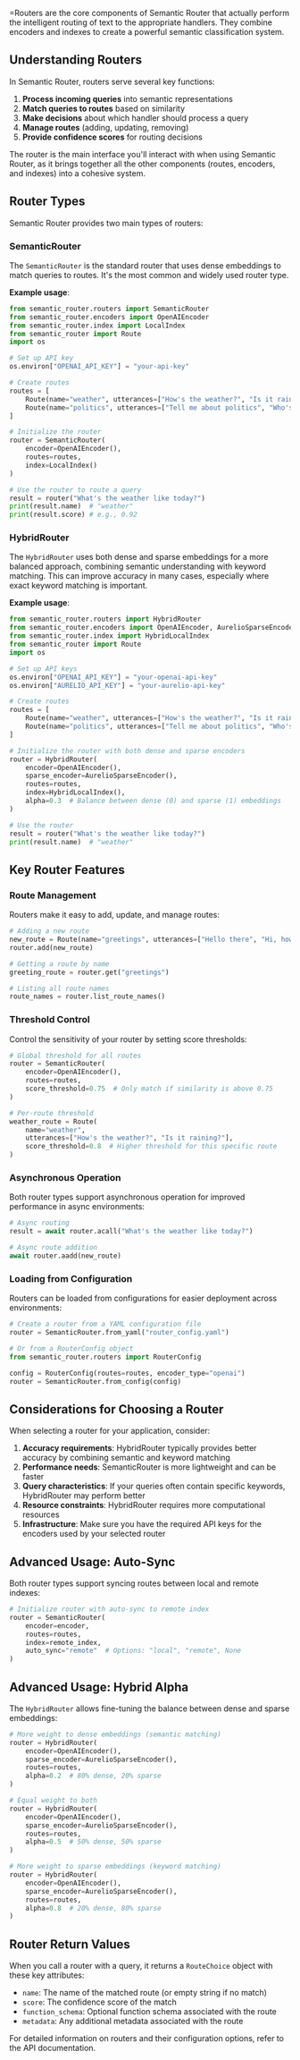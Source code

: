 =Routers are the core components of Semantic Router that actually perform the intelligent routing of text to the appropriate handlers. They combine encoders and indexes to create a powerful semantic classification system.

## Understanding Routers

In Semantic Router, routers serve several key functions:

1. **Process incoming queries** into semantic representations
2. **Match queries to routes** based on similarity
3. **Make decisions** about which handler should process a query
4. **Manage routes** (adding, updating, removing)
5. **Provide confidence scores** for routing decisions

The router is the main interface you'll interact with when using Semantic Router, as it brings together all the other components (routes, encoders, and indexes) into a cohesive system.

## Router Types

Semantic Router provides two main types of routers:

### SemanticRouter

The `SemanticRouter` is the standard router that uses dense embeddings to match queries to routes. It's the most common and widely used router type.

**Example usage**:

```python
from semantic_router.routers import SemanticRouter
from semantic_router.encoders import OpenAIEncoder
from semantic_router.index import LocalIndex
from semantic_router import Route
import os

# Set up API key
os.environ["OPENAI_API_KEY"] = "your-api-key"

# Create routes
routes = [
    Route(name="weather", utterances=["How's the weather?", "Is it raining?"]),
    Route(name="politics", utterances=["Tell me about politics", "Who's the president?"])
]

# Initialize the router
router = SemanticRouter(
    encoder=OpenAIEncoder(),
    routes=routes,
    index=LocalIndex()
)

# Use the router to route a query
result = router("What's the weather like today?")
print(result.name)  # "weather"
print(result.score) # e.g., 0.92
```

### HybridRouter

The `HybridRouter` uses both dense and sparse embeddings for a more balanced approach, combining semantic understanding with keyword matching. This can improve accuracy in many cases, especially where exact keyword matching is important.

**Example usage**:

```python
from semantic_router.routers import HybridRouter
from semantic_router.encoders import OpenAIEncoder, AurelioSparseEncoder
from semantic_router.index import HybridLocalIndex
from semantic_router import Route
import os

# Set up API keys
os.environ["OPENAI_API_KEY"] = "your-openai-api-key"
os.environ["AURELIO_API_KEY"] = "your-aurelio-api-key"

# Create routes
routes = [
    Route(name="weather", utterances=["How's the weather?", "Is it raining?"]),
    Route(name="politics", utterances=["Tell me about politics", "Who's the president?"])
]

# Initialize the router with both dense and sparse encoders
router = HybridRouter(
    encoder=OpenAIEncoder(),
    sparse_encoder=AurelioSparseEncoder(),
    routes=routes,
    index=HybridLocalIndex(),
    alpha=0.3  # Balance between dense (0) and sparse (1) embeddings
)

# Use the router 
result = router("What's the weather like today?")
print(result.name)  # "weather"
```

## Key Router Features

### Route Management

Routers make it easy to add, update, and manage routes:

```python
# Adding a new route
new_route = Route(name="greetings", utterances=["Hello there", "Hi, how are you?"])
router.add(new_route)

# Getting a route by name
greeting_route = router.get("greetings")

# Listing all route names
route_names = router.list_route_names()
```

### Threshold Control

Control the sensitivity of your router by setting score thresholds:

```python
# Global threshold for all routes
router = SemanticRouter(
    encoder=OpenAIEncoder(),
    routes=routes,
    score_threshold=0.75  # Only match if similarity is above 0.75
)

# Per-route threshold
weather_route = Route(
    name="weather", 
    utterances=["How's the weather?", "Is it raining?"],
    score_threshold=0.8  # Higher threshold for this specific route
)
```

### Asynchronous Operation

Both router types support asynchronous operation for improved performance in async environments:

```python
# Async routing
result = await router.acall("What's the weather like today?")

# Async route addition
await router.aadd(new_route)
```

### Loading from Configuration

Routers can be loaded from configurations for easier deployment across environments:

```python
# Create a router from a YAML configuration file
router = SemanticRouter.from_yaml("router_config.yaml")

# Or from a RouterConfig object
from semantic_router.routers import RouterConfig

config = RouterConfig(routes=routes, encoder_type="openai")
router = SemanticRouter.from_config(config)
```

## Considerations for Choosing a Router

When selecting a router for your application, consider:

1. **Accuracy requirements**: HybridRouter typically provides better accuracy by combining semantic and keyword matching
2. **Performance needs**: SemanticRouter is more lightweight and can be faster
3. **Query characteristics**: If your queries often contain specific keywords, HybridRouter may perform better
4. **Resource constraints**: HybridRouter requires more computational resources
5. **Infrastructure**: Make sure you have the required API keys for the encoders used by your selected router

## Advanced Usage: Auto-Sync

Both router types support syncing routes between local and remote indexes:

```python
# Initialize router with auto-sync to remote index
router = SemanticRouter(
    encoder=encoder,
    routes=routes,
    index=remote_index,
    auto_sync="remote"  # Options: "local", "remote", None
)
```

## Advanced Usage: Hybrid Alpha

The `HybridRouter` allows fine-tuning the balance between dense and sparse embeddings:

```python
# More weight to dense embeddings (semantic matching)
router = HybridRouter(
    encoder=OpenAIEncoder(),
    sparse_encoder=AurelioSparseEncoder(),
    routes=routes,
    alpha=0.2  # 80% dense, 20% sparse
)

# Equal weight to both
router = HybridRouter(
    encoder=OpenAIEncoder(),
    sparse_encoder=AurelioSparseEncoder(),
    routes=routes,
    alpha=0.5  # 50% dense, 50% sparse
)

# More weight to sparse embeddings (keyword matching)
router = HybridRouter(
    encoder=OpenAIEncoder(),
    sparse_encoder=AurelioSparseEncoder(),
    routes=routes,
    alpha=0.8  # 20% dense, 80% sparse
)
```

## Router Return Values

When you call a router with a query, it returns a `RouteChoice` object with these key attributes:

- `name`: The name of the matched route (or empty string if no match)
- `score`: The confidence score of the match
- `function_schema`: Optional function schema associated with the route
- `metadata`: Any additional metadata associated with the route

For detailed information on routers and their configuration options, refer to the API documentation. 